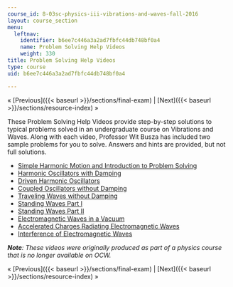 ```yaml
---
course_id: 8-03sc-physics-iii-vibrations-and-waves-fall-2016
layout: course_section
menu:
  leftnav:
    identifier: b6ee7c446a3a2ad7fbfc44db748bf0a4
    name: Problem Solving Help Videos
    weight: 330
title: Problem Solving Help Videos
type: course
uid: b6ee7c446a3a2ad7fbfc44db748bf0a4

---
```


« [Previous]({{< baseurl >}}/sections/final-exam) | [Next]({{< baseurl >}}/sections/resource-index) »

These Problem Solving Help Videos provide step-by-step solutions to typical problems solved in an undergraduate course on Vibrations and Waves. Along with each video, Professor Wit Busza has included two sample problems for you to solve. Answers and hints are provided, but not full solutions.

*   [Simple Harmonic Motion and Introduction to Problem Solving](/courses/res-8-005-vibrations-and-waves-problem-solving-fall-2012/sections/problem-solving-videos/simple-harmonic-motion-and-introduction-to-problem-solving-1)
*   [Harmonic Oscillators with Damping](/courses/res-8-005-vibrations-and-waves-problem-solving-fall-2012/sections/problem-solving-videos/harmonic-oscillators-with-damping-1)
*   [Driven Harmonic Oscillators](/courses/res-8-005-vibrations-and-waves-problem-solving-fall-2012/sections/problem-solving-videos/driven-harmonic-oscillators-1)
*   [Coupled Oscillators without Damping](/courses/res-8-005-vibrations-and-waves-problem-solving-fall-2012/sections/problem-solving-videos/coupled-oscillators-without-damping-1)
*   [Traveling Waves without Damping](/courses/res-8-005-vibrations-and-waves-problem-solving-fall-2012/sections/problem-solving-videos/traveling-waves-without-damping-1)
*   [Standing Waves Part I](/courses/res-8-005-vibrations-and-waves-problem-solving-fall-2012/sections/problem-solving-videos/standing-waves-part-i-1)
*   [Standing Waves Part II](/courses/res-8-005-vibrations-and-waves-problem-solving-fall-2012/sections/problem-solving-videos/standing-waves-part-ii-1)
*   [Electromagnetic Waves in a Vacuum](/courses/res-8-005-vibrations-and-waves-problem-solving-fall-2012/sections/problem-solving-videos/electromagnetic-waves-in-a-vacuum-1)
*   [Accelerated Charges Radiating Electromagnetic Waves](/courses/res-8-005-vibrations-and-waves-problem-solving-fall-2012/sections/problem-solving-videos/accelerated-charges-radiating-electromagnetic-waves-1)
*   [Interference of Electromagnetic Waves](/courses/res-8-005-vibrations-and-waves-problem-solving-fall-2012/sections/problem-solving-videos/interference-of-electromagnetic-waves-1)

**_Note_**_: These videos were originally produced as part of a physics course that is no longer available on OCW._

« [Previous]({{< baseurl >}}/sections/final-exam) | [Next]({{< baseurl >}}/sections/resource-index) »